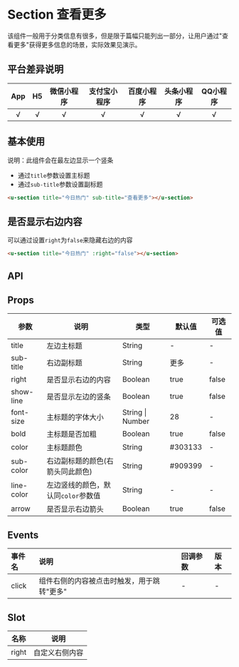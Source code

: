 # Section 查看更多 <to-api/>

<demo-model url="/pages/componentsC/section/index"></demo-model>


该组件一般用于分类信息有很多，但是限于篇幅只能列出一部分，让用户通过"查看更多"获得更多信息的场景，实际效果见演示。


## 平台差异说明

|App|H5|微信小程序|支付宝小程序|百度小程序|头条小程序|QQ小程序|
|:-:|:-:|:-:|:-:|:-:|:-:|:-:|
|√|√|√|√|√|√|√|

## 基本使用

说明：此组件会在最左边显示一个竖条

- 通过`title`参数设置主标题
- 通过`sub-title`参数设置副标题

```html
<u-section title="今日热门" sub-title="查看更多"></u-section>
```

## 是否显示右边内容

可以通过设置`right`为`false`来隐藏右边的内容

```html
<u-section title="今日热门" :right="false"></u-section>
```


## API

## Props

| 参数          | 说明            | 类型            | 默认值             |  可选值   |
|-------------  |---------------- |---------------|------------------ |-------- |
| title | 左边主标题 | String | - | - |
| sub-title | 右边副标题 | String  | 更多 | - |
| right | 是否显示右边的内容 | Boolean  | true | false |
| show-line | 是否显示左边的竖条 | Boolean  | true | false |
| font-size | 主标题的字体大小 | String \| Number  | 28 | - |
| bold | 主标题是否加粗 | Boolean  | true | false |
| color | 主标题颜色 | String  | #303133 | - |
| sub-color | 右边副标题的颜色(右箭头同此颜色) | String  | #909399 | - |
| line-color | 左边竖线的颜色，默认同`color`参数值 | String  | - | - |
| arrow | 是否显示右边箭头 | Boolean  | true | false |


## Events


| 事件名 | 说明 | 回调参数 | 版本 |
| :- | :- | :- | :- |
| click | 组件右侧的内容被点击时触发，用于跳转"更多" | - | - |


## Slot

| 名称          | 说明            |
|-------------  |---------------- |
| right | 自定义右侧内容  |


<style scoped>
h3[id=slot] + table thead tr th:nth-child(2){
	width: 50%;
}
</style>
